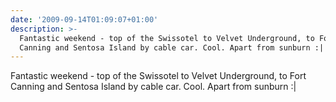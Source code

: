 ```yaml
---
date: '2009-09-14T01:09:07+01:00'
description: >-
  Fantastic weekend - top of the Swissotel to Velvet Underground, to Fort
  Canning and Sentosa Island by cable car. Cool. Apart from sunburn :|
---
```

Fantastic weekend - top of the Swissotel to Velvet Underground, to Fort Canning and Sentosa Island by cable car. Cool. Apart from sunburn :|
